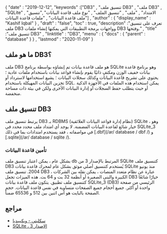 {
  "date" : "2019-12-12",
  "keywords" :["DB3" , "تنسيق ملف DB3" , "ملف DB3" , "SQLite" , "الامتداد" , "ملف" , "تنسيق الملف" , "نوع ملف قاعدة البيانات" ,"تنسيق ملف قاعدة البيانات" , "ملفات قاعدة البيانات"] ,
  "author" : {
    "display_name" : "Kashif Iqbal"
} ,
  "draft" : "false",
  "toc" : true,
  "description" :"تعرف على تنسيق ملف DB3 وواجهات برمجة التطبيقات التي يمكنها إنشاء ملفات DB3 وفتحها." ,
  "title" :"تنسيق ملف DB3" ,
  "linktitle" : "DB3",
  "menu" : {
    "docs" : {
      "parent" : "database"
}
} ,
  "lastmod" : "2020-11-09"
}

## ما هو ملف DB3؟
ملف DB3 هو ملف قاعدة بيانات تم إنشاؤه بواسطة برنامج SQLite وهو برنامج قاعدة بيانات خفيف الوزن ومكتفٍ ذاتيًا يقوم بإنشاء قواعد بيانات باستخدام ملفات عادية ؛ يحتوي على تشريح قاعدة البيانات وكذلك سجلات البيانات ؛ يشيع استخدامها لاسترداد أو تخزين البيانات المهيكلة باستخدام SQL. يمكن استخدام هذه الملفات في الأجهزة الذكية أو حيث يتطلب حفظ السجلات أو إدارة البيانات الأخرى ولكن في بيئة ذات مساحة منخفضة.


## تنسيق ملف DB3
يرتبط تنسيق ملف DB3 بـ RDBMS (نظام إدارة قواعد البيانات العلائقية) SQLite ، وهو خيار شائع لقاعدة البيانات المضمنة. لا يوجد أي امتداد ملف محدد محدد في SQLite_3 في مواصفاته ، فقد يستخدم امتدادات بما في ذلك [.dbf](/ar/ database / dbf /) و [.sqlite](/ar/ database / sqlite /).

### تأمين قاعدة البيانات
بشكل عام ، يمكن اعتبار تنسيق ملف db المرتبط بالإصدار 3 من SQLite كتنسيق ملف DB3 يُستخدم كتنسيق أصلي موثق بشكل عام لمحرك قاعدة بيانات SQLite منذ يونيو 2004. تنسيق ملف DB3 ، عبارة عن نظام متعدد المنصات ، يمكن نقله بين الشركات الكبيرة والبنى الصغيرة أو أنظمة 32 بت و 64 بت. هذه الميزات تجعل DB3 خيارًا شائعًا كتنسيق ملف تطبيق. يتكون ملف قاعدة بيانات SQLite_3 (DB3) الرئيسي من صفحة واحدة أو أكثر. جميع أحجام جميع الصفحات متساوية في نفس قاعدة البيانات. حجم الصفحة بالبايت هو أس اثنين بين 512 و 65536 ضمناً.



## مراجع ##

* [سكليتي - ويكيبيديا](https://en.wikipedia.org/wiki/SQLite)
* [SQLite ، الإصدار 3](https://www.loc.gov/preservation/digital/formats/fdd/fdd000461.shtml)

